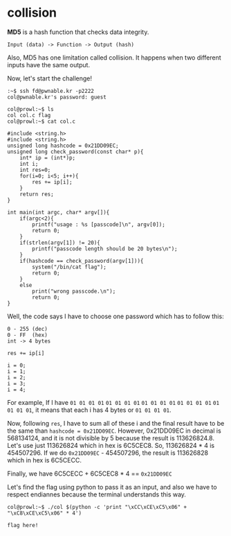 # collision

<strong>MD5</strong> is a hash function that checks data integrity.

```
Input (data) -> Function -> Output (hash)
```

<p>Also, MD5 has one limitation called collision. It happens when two different inputs have the same output.</p>

<p>Now, let's start the challenge!</p>

```
:~$ ssh fd@pwnable.kr -p2222
col@pwnable.kr's password: guest
```

```
col@prowl:~$ ls
col col.c flag
col@prowl:~$ cat col.c
```

```
#include <string.h>
#include <string.h>
unsigned long hashcode = 0x21DD09EC;
unsigned long check_password(const char* p){
    int* ip = (int*)p;
    int i;
    int res=0;
    for(i=0; i<5; i++){
        res += ip[i];
    }
    return res;
}

int main(int argc, char* argv[]){
    if(argc<2){
        printf("usage : %s [passcode]\n", argv[0]);
        return 0;
    }
    if(strlen(argv[1]) != 20){
        printf("passcode length should be 20 bytes\n");
    }
    if(hashcode == check_password(argv[1])){
        system("/bin/cat flag");
        return 0;
    }
    else
        print("wrong passcode.\n");
        return 0;
}
```

<p>Well, the code says I have to choose one password which has to follow this: </p>

```
0 - 255 (dec)
0 - FF  (hex)
int -> 4 bytes
```

```
res += ip[i]

i = 0;
i = 1;
i = 2;
i = 3;
i = 4;
```

For example, If I have ```01 01 01 01``` ```01 01 01 01``` ```01 01 01 01``` ```01 01 01 01``` ```01 01 01 01```, it means that each i has 4 bytes or  ```01 01 01 01```.

Now, following ```res```, I have to sum all of these i and the final result have to be the same than ```hashcode = 0x21DD09EC```. However, 0x21DD09EC in decimal is 568134124, and it is not divisible by 5 because the result is 113626824.8. Let's use just 113626824 which in hex is 6C5CEC8. So, 113626824 * 4 is 454507296. If we do ```0x21DD09EC``` - 454507296, the result is 113626828 which in hex is 6C5CECC.

Finally, we have 6C5CECC + 6C5CEC8 * 4 == ```0x21DD09EC```

Let's find the flag using python to pass it as an input, and also we have to respect endiannes because the terminal understands this way.

```
col@prowl:~$ ./col $(python -c 'print "\xCC\xCE\xC5\x06" + "\xC8\xCE\xC5\x06" * 4')
```

```
flag here!
```
